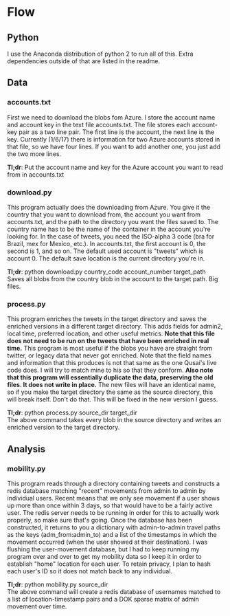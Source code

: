 # Flow

## Python

I use the Anaconda distribution of python 2 to run all of this. Extra
dependencies outside of that are listed in the readme.

## Data

### accounts.txt


First we need to download the blobs fom Azure. I store the account name and
account key in the text file accounts.txt. The file stores each account-key
pair as a two line pair. The first line is the account, the next line is the
key. Currently (1/6/17) there is information for two Azure accounts stored in
that file, so we have four lines. If you want to add another one, you just add
the two more lines.

**Tl;dr**: Put the account name and key for the Azure account you want to read from
in accounts.txt

### download.py

This program actually does the downloading from Azure. You give it the country
that you want to download from, the account you want from accounts.txt, and the
path to the directory you want the files saved to. The country name has to be
the name of the container in the account you're looking for. In the case of
tweets, you need the ISO-alpha 3 code (bra for Brazil, mex for Mexico, etc.).
In accounts.txt, the first account is 0, the second is 1, and so on. The default
used account is "tweets" which is account 0. The default save location is the
current directory you're in.

**Tl;dr**: python download.py country_code account_number target_path  
Saves all blobs from the country blob in the account to the target path.
Big files.

### process.py

This program enriches the tweets in the target directory and saves the enriched
versions in a different target directory. This adds fields for admin2, local
time, preferred location, and other useful metrics. **Note that this file does
not need to be run on the tweets that have been enriched in real time.** This
program is most useful if the blobs you have are straight from twitter, or
legacy data that never got enriched. Note that the field names and information
that this produces is not that same as the one Qusai's live code does. I will
try to match mine to his so that they conform. **Also note that this program
will essentially duplicate the data, preserving the old files. It does not
write in place.** The new files will have an identical name, so if you make the
target directory the same as the source directory, this will break itself.
Don't do that. This will be fixed in the new version I guess.

**Tl;dr**: python process.py source_dir target_dir  
The above command takes every blob in the source directory and writes an
enriched version to the target directory.

## Analysis

### mobility.py

This program reads through a directory containing tweets and constructs a redis
database matching "recent" movements from admin to admin by individual users.
Recent means that we only see movement if a user shows up more than once within
3 days, so that would have to be a fairly active user. The redis server needs
to be running in order for this to actually work properly, so make sure that's
going. Once the database has been constructed, it returns to you a dictionary
with admin-to-admin travel paths as the keys (adm_from:admin_to) and a list of
the timestamps in which the movement occurred (when the user showed at their
destination). I was flushing the user-movement database, but I had to keep
running my program over and over to get my mobility data so I keep it in order
to establish "home" location for each user. To retain privacy, I plan to hash
each user's ID so it does not match back to any individual. 

**Tl;dr**: python mobility.py source_dir  
The above command will create a redis database of usernames matched to a list
of location-timestamp pairs and a DOK sparse matrix of admin movement over
time.
